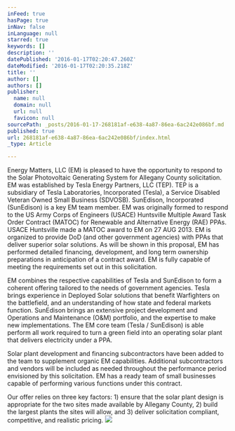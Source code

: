 ```yaml
---
inFeed: true
hasPage: true
inNav: false
inLanguage: null
starred: true
keywords: []
description: ''
datePublished: '2016-01-17T02:20:47.260Z'
dateModified: '2016-01-17T02:20:35.218Z'
title: ''
author: []
authors: []
publisher:
  name: null
  domain: null
  url: null
  favicon: null
sourcePath: _posts/2016-01-17-268181af-e638-4a87-86ea-6ac242e086bf.md
published: true
url: 268181af-e638-4a87-86ea-6ac242e086bf/index.html
_type: Article

---
```

Energy Matters, LLC (EM) is pleased to have the opportunity to respond to the Solar Photovoltaic Generating System for Allegany County solicitation. EM was established by Tesla Energy Partners, LLC (TEP). TEP is a subsidiary of Tesla Laboratories, Incorporated (Tesla), a Service Disabled Veteran Owned Small Business (SDVOSB). SunEdison, Incorporated (SunEdison) is a key EM team member. EM was originally formed to respond to the US Army Corps of Engineers (USACE) Huntsville Multiple Award Task Order Contract (MATOC) for Renewable and Alternative Energy (RAE) PPAs. USACE Huntsville made a MATOC award to EM on 27 AUG 2013\. EM is organized to provide DoD (and other government agencies) with PPAs that deliver superior solar solutions. As will be shown in this proposal, EM has performed detailed financing, development, and long term ownership preparations in anticipation of a contract award. EM is fully capable of meeting the requirements set out in this solicitation.

EM combines the respective capabilities of Tesla and SunEdison to form a coherent offering tailored to the needs of government agencies. Tesla brings experience in Deployed Solar solutions that benefit Warfighters on the battlefield, and an understanding of how state and federal markets function. SunEdison brings an extensive project development and Operations and Maintenance (O&M) portfolio, and the expertise to make new implementations. The EM core team (Tesla / SunEdison) is able perform all work required to turn a green field into an operating solar plant that delivers electricity under a PPA.

Solar plant development and financing subcontractors have been added to the team to supplement organic EM capabilities. Additional subcontractors and vendors will be included as needed throughout the performance period envisioned by this solicitation. EM has a ready team of small businesses capable of performing various functions under this contract.

Our offer relies on three key factors: 1) ensure that the solar plant design is appropriate for the two sites made available by Allegany County, 2) build the largest plants the sites will allow, and 3) deliver solicitation compliant, competitive, and realistic pricing.
![](https://the-grid-user-content.s3-us-west-2.amazonaws.com/2d6e4146-3a9c-4169-a150-5dd557bcab73.png)